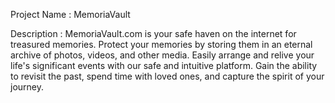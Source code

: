 Project Name : MemoriaVault

Description : MemoriaVault.com is your safe haven on the internet for treasured memories. Protect your memories by storing them in an eternal archive of photos, videos, and other media. Easily arrange and relive your life's significant events with our safe and intuitive platform. Gain the ability to revisit the past, spend time with loved ones, and capture the spirit of your journey.